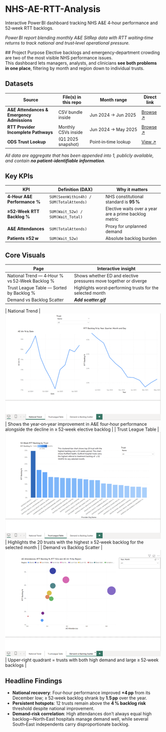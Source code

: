 # NHS-AE-RTT-Analysis
Interactive Power BI dashboard tracking NHS A&amp;E 4‑hour performance and 52‑week RTT backlogs.

*Power BI report blending monthly A&E SitRep data with RTT waiting‑time returns to track national and trust‑level operational pressure.*

## Project Purpose
Elective backlogs and emergency‑department crowding are two of the most visible NHS performance issues.  
This dashboard lets managers, analysts, and clinicians **see both problems in one place**, filtering by month and region down to individual trusts.

## Datasets

| Source | File(s) in this repo | Month range | Direct link |
|--------|---------------------|-------------|-------------|
| **A&E Attendances & Emergency Admissions** | CSV bundle inside | Jun 2024 → Jun 2025 | [Browse ↗](https://github.com/folakeobalakun/NHS-AE-RTT-Analysis/tree/main/June%202024%20-%20May%202025%20A%26E%20Data) |
| **RTT Provider Incomplete Pathways** | Monthly CSVs inside | Jun 2024 → May 2025 | [Browse ↗](https://github.com/folakeobalakun/NHS-AE-RTT-Analysis/tree/main/RTT%20June%202024-May%202025) |
| **ODS Trust Lookup** | (Q1 2025 snapshot) | Point‑in‑time lookup | [View ↗](https://github.com/folakeobalakun/NHS-AE-RTT-Analysis/blob/main/etr.csv) |

_All data are aggregate that has been appended into 1, publicly available, and contain **no patient‑identifiable information**._

## Key KPIs

| KPI | Definition (DAX) | Why it matters |
|-----|------------------|----------------|
| **4‑Hour A&E Performance %** | `SUM(SeenWithin4h) / SUM(TotalAttends)` | NHS constitutional standard is **95 %** |
| **≥52‑Week RTT Backlog %** | `SUM(Wait_52w) / SUM(Wait_Total)` | Elective waits over a year are a prime backlog metric |
| **A&E Attendances** | `SUM(TotalAttends)` | Proxy for unplanned demand |
| **Patients ≥52 w** | `SUM(Wait_52w)` | Absolute backlog burden |


## Core Visuals

| Page  | Interactive insight |
|------|---------------------|
| National Trend — 4‑Hour % vs 52‑Week Backlog % | Shows whether ED and elective pressures move together or diverge |
| Trust League Table — Sorted by Backlog % | Highlights worst‑performing trusts for the selected month |
| Demand vs Backlog Scatter | **_Add scatter.gif_** | Upper‑right quadrant = trusts with both high demand and high backlog |

| National Trend | ![National Trend – 4‑Hour % vs 52‑Week Backlog %](https://raw.githubusercontent.com/folakeobalakun/NHS-AE-RTT-Analysis/main/Visuals/Screenshot%202025-07-15%20at%2018.48.03.png) | Shows the year‑on‑year improvement in A&E four‑hour performance alongside the decline in ≥ 52‑week elective backlog |
| Trust League Table | ![Trust League Table](https://raw.githubusercontent.com/folakeobalakun/NHS-AE-RTT-Analysis/main/Visuals/Screenshot%202025-07-15%20at%2018.52.51.png) | Highlights the 20 trusts with the highest ≥ 52‑week backlog for the selected month |
| Demand vs Backlog Scatter | ![Demand vs Backlog Scatter](https://raw.githubusercontent.com/folakeobalakun/NHS-AE-RTT-Analysis/main/Visuals/Screenshot%202025-07-15%20at%2018.53.53.png) | Upper‑right quadrant = trusts with both high demand and large ≥ 52‑week backlogs |

## Headline Findings
* **National recovery**: Four‑hour performance improved **+4 pp** from its December low; ≥ 52‑week backlog shrank by **1.5 pp** over the year.  
* **Persistent hotspots**: 12 trusts remain above the **4 % backlog risk** threshold despite national improvement.  
* **Demand‑risk correlation**: High attendances don’t always equal high backlog—North‑East hospitals manage demand well, while several South‑East independents carry disproportionate backlog.
